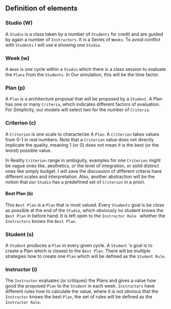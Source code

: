 ## Definition of elements

### Studio (W)
A ```Studio``` is a class taken by a number of ```Students``` for credit and are guided by again a number of ```Instructors```. It is a Series of ```Weeks```. To avoid conflict with ```Students``` I will use ```W``` showing one ```Studio```.

### Week (w)
A ```Week``` is one cycle within a ```Studio``` which there is a class session to evaluate the ```Plans``` from the ```Students```. In Our simulation, this will be the time factor.

### Plan (p)
A ```Plan``` is a architecture proposal that will be proposed by a ```Student```. A Plan has one or many ```Criteria```, which indicates different factors of evaluation. For Simplicity, our models will select two for the number of ```Criteria```.

### Criterion (c)
A ```Criterion``` is one scale to characterize A ```Plan```. A ```Criterion``` takes values from 0-1 in real numbers. Note that a ```Criterion``` value does not directly implicate the quality, meaning 1 (or 0) does not mean it is the best (or the worst) possible value.

In Reality ```Criterion``` range in ambiguity, examples for one ```Criterion``` might be vague ones like, aesthetics, or the level of integration, or solid distinct ones like simply budget. I will save the discussion of different criteria have different scales and interpretation. Also, another abstraction will be the notion that our ```Studio``` has a predefined set of ```Criterion``` in a priori.

#### Best Plan (b)
This ```Best Plan``` is a ```Plan``` that is most valued. Every ```Students``` goal is be close as possible at the end of the ```Studio```, which obviously no student knows the ```Best Plan``` in before hand. It is left open to the ```Instructor Rule
``` whether the ```Instructors``` knows the ```Best Plan```.

### Student (s)
A ```Student``` produces a ```Plan``` in every given cycle. A ```Student``` 's goal is to create a Plan which is closest to the  ```Best Plan```. There will be multiple strategies how to create one ```Plan``` which will be defined as the ```Student Rule```.

### Instructor (i)
The ```Instructor``` evaluates (or critiques) the Plans and gives a value how good the proposed ```Plan``` to the ```Student``` in each week. ```Instructors``` have different rules how to calculate the value, where it is not obvious that the ```Instructor``` knows the best ```Plan```, the set of rules will be defined as the ```Instructor Rule```.

